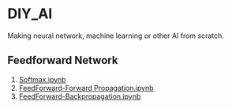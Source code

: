 # DIY_AI
Making neural network, machine learning or other AI from scratch.
## Feedforward Network
1. [Softmax.ipynb]()
2. [FeedForward-Forward Propagation.ipynb]()
3. [FeedForward-Backpropagation.ipynb]()

